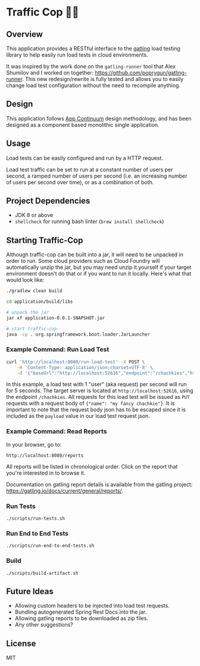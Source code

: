 # Traffic Cop 🚓🚦

## Overview

This application provides a RESTful interface to the [gatling](https://gatling.io/open-source) load testing library to help easily run load tests in cloud environments.

It was inspired by the work done on the `gatling-runner` tool that Alex Shumilov and I worked on together: https://github.com/poprygun/gatling-runner. 
This new redesign/rewrite is fully tested and allows you to easily change load test configuration without the need to recompile anything.

## Design

This application follows [App Continuum](https://www.appcontinuum.io/) design methodology, and has been designed as a component based monolithic single application.

## Usage

Load tests can be easily configured and run by a HTTP request.
 
Load test traffic can be set to run at a constant number of users per second, a ramped number of users per second (i.e. an increasing number of users per second over time), or as a combination of both.

## Project Dependencies

* JDK 8 or above
* `shellcheck` for running bash linter (`brew install shellcheck`)

## Starting Traffic-Cop
Although traffic-cop can be built into a jar, it will need to be unpacked in order to run.
Some cloud providers such as Cloud Foundry will automatically unzip the jar, but you may need unzip it yourself if your target environment doesn't do that or if you want to run it locally.
Here's what that would look like:

```bash
./gradlew clean build

cd application/build/libs

# unpack the jar
jar xf application-0.0.1-SNAPSHOT.jar

# start traffic-cop
java -cp . org.springframework.boot.loader.JarLauncher
```

### Example Command: Run Load Test

```bash
curl 'http://localhost:8080/run-load-test' -X POST \
    -H 'Content-Type: application/json;charset=UTF-8' \
    -d '{"baseUrl":"http://localhost:52616","endpoint":"/chachkies","httpMethod":"PUT","payload":"{\"name\": \"my fancy chachkie\"}","constantUsersPerSecond":1,"constantUsersPerSecondDuration":5,"rampUsersPerSecondMinimum":1,"rampUsersPerSecondMaximum":5,"rampUsersPerSecondDuration":5}'
```

In this example, a load test with 1 "user" (aka request) per second will run for 5 seconds. The target server is located at `http://localhost:52616`, using the endpoint `/chachkies`. All requests for this load test will be issued as `PUT` requests with a request body of `{"name": "my fancy chachkie"}`.
It is important to note that the request body json has to be escaped since it is included as the `payload` value in our load test request json.

### Example Command: Read Reports

In your browser, go to: 

```
http://localhost:8080/reports
```

All reports will be listed in chronological order. 
Click on the report that you're interested in to browse it.

Documentation on gatling report details is available from the gatling project: https://gatling.io/docs/current/general/reports/. 

### Run Tests

```
./scripts/run-tests.sh
```

### Run End to End Tests

```
./scripts/run-end-to-end-tests.sh
```

### Build

```
./scripts/build-artifact.sh
```

## Future Ideas

* Allowing custom headers to be injected into load test requests.
* Bundling autogenerated Spring Rest Docs into the jar.
* Allowing gatling reports to be downloaded as zip files.
* Any other suggestions?

## License

MIT
